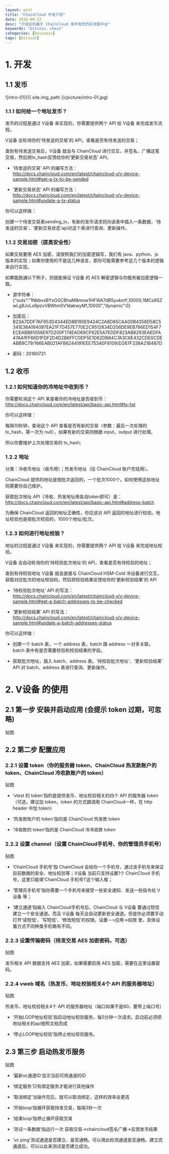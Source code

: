 ```yaml
---
layout: post
title: "ChainCloud 开发介绍"
date: 2016-09-22
desc: "介绍如何基于 ChainCloud 来开发您的区块链平台"
keywords: "bitcoin，chain"
categories: [business]
tags: [bitcoin]
---
```


# 1. 开发

## 1.1 发币

![intro-01]({{ site.img_path }}/picture/intro-01.jpg)

### 1.1.1 如何给一个地址发币？

发币的过程是通过 V设备 来实现的，你需要提供两个 API 给 V设备 来完成发币流程。

V设备 会轮询你的‘待发送的交易’的 API，查看是否有待发送的交易；

查到有待发送交易后，V设备 就会与 ChainCloud 进行交互，并签名、广播这笔交易，然后把tx_hash反馈给你的‘更新交易状态’ API。

* ‘待发送的交易’ API 的编写方法： http://docs.chaincloud.com/en/latest/chaincloud-v/v-device-sample.html#get-a-tx-to-be-sended

* ‘更新交易状态’ API 的编写方法： http://docs.chaincloud.com/en/latest/chaincloud-v/v-device-sample.html#update-a-tx-status

你可以这样做：

创建一个待发交易表sending_tx，有新的发币请求则向该表中插入一条数据，‘待发送的交易’、‘更新交易状态’api对这个表进行查询、更新操作。

### 1.1.2 交易加密（提高安全性）

如果交易要用 AES 加密，请按照我们的加密逻辑写，我们有 java、python、js 版本的实现；如果你使用的不是这几种语言，那你可能需要参考这几个版本的逻辑来自行实现。

如果能跑通以下例子，则就能保证 V设备 的 AES 解密逻辑与你服务器加密逻辑一致。

* 源字符串：{“outs”:”1NbbvxBYxGGCBhaM8mow1HFWA7dB5yukmY,10000;1MCs9SZwLg9JvLo6pzvVBWtmSV1dakwyM1,10000”,”dynamic”:0}

* 加密后：B23A7DDF7AF953D4344ED8B190E9424C2A8D85CAA00B4358D58C5341E36A194097EA21F7D457E770E2C9512834D206DE9EB766ED154F7ECEABB61056E97D200F174EAD69CF62E5A7EDDF823AB8293EAEDFA47AA1FF66D1FDF2D4D2B6FFC0DF5E1D62DB84C7A3C6E432CDE0CDEABB9C79/166EAB021AFB6244191EEE75340F8109/D267F338A21B487D

* 密码：20160721

## 1.2 收币

### 1.2.1 如何知道你的冷地址中收到币？

你需要轮询这个 API 来查看你的冷地址是否收到币： http://docs.chaincloud.com/en/latest/api/basic-api.html#tx-list

你可以这样做：

每隔10秒钟，查询这个 API 查看是否有新的交易（参数：最后一次处理的 tx_hash，第一次为 null），如果有新的交易则根据 input，output 进行处理。

所以你要维护上次处理交易的 tx_hash;

### 1.2.2 地址

分类：冷收币地址（收币用）；热发币地址（往 ChainCloud 账户充钱用）。

ChainCloud 提供的地址是按批次返回的，一个批次1000个。如何使用这些地址则需要你自己维护。

获取批次地址 API（冷收、热发地址用各自token即可）是： http://docs.chaincloud.com/en/latest/api/basic-api.html#address-batch

为确保 ChainCloud 返回的地址正确性，你应该对 API 返回的地址进行校验。地址校验也是按批次校验的，1000个地址/批次。

### 1.2.3 如何进行地址校验？

地址的过程是通过 V设备 来实现的，你需要提供两个 API 给 V设备 来完成地址校验。

V设备 会自动轮询你的‘待校验批次地址’的 API，查看是否有待校验的地址；

查到有待校验地址 V设备 就会直接与 ChainCloud HSM-Cold 冷设备进行交互，获取对应批次的地址校验码，然后把校验结果反馈给你的‘更新校验结果’的 API

* ‘待校验批次地址’ API 的写法： http://docs.chaincloud.com/en/latest/chaincloud-v/v-device-sample.html#get-a-batch-addresses-to-be-checked

* ‘更新校验结果’ API 的写法： http://docs.chaincloud.com/en/latest/chaincloud-v/v-device-sample.html#update-a-batch-addresses-status

你可以这样做：

* 创建一个 batch 表，一个 address 表，batch 跟 address 一对多关联。batch 表中有是否需要校验和校验结果的字段。

* 获取批次地址，插入 batch、address 表。‘待校验批次地址’、‘更新校验结果’ API 对 batch、address 表进行查询、更新操作。

# 2. V设备 的使用

## 2.1 第一步 安装并启动应用 (会提示 token 过期，可忽略)

贴图

## 2.2 第二步 配置应用

### 2.2.1 设置 token（你的服务器 token、ChainCloud 热发款账户的 token、ChainCloud 冷收款账户的 token）

贴图

* ‘vtest 的 token’指的是提供发币、地址校验相关的四个 API 的服务器 token（可选，建议加 token，token 的方式跟调用 ChainCloud一样，在 http header 中加 token）

* ‘热发款账户的 token’指的是 ChainCloud 热发款 token

* ‘冷收款的 token’指的是 ChainCloud 冷冷收款 token

### 2.2.2 设置 channel（设置 ChainCloud手机号、你的管理员手机号）

贴图

* ’ChainCloud 手机号’指 ChainCloud 会给你一个手机号，通过该手机号来保证目前数据的安全、地址校验等；V设备 当前只支持设置1个 ChainCloud 手机号，这里只能填‘ChainCloud 手机号1’这个输入框；

* ‘管理员手机号’指你需要一个手机号来接受一些安全通知、发送一些指令给 V设备 等；

* ‘建立通道’指输入 ChainCloud手机号后，ChainCloud 与 V设备 要通过短信建立一个安全通道。而且 V设备 每天会自动更新安全通道。但是你必须要手动打开‘读短信’、‘写短信’、‘修改短信’的权限。设置－>应用->权限 里，具体设置方式不同种类手机略有不同。

### 2.2.3 设置传输密码（待发交易 AES 加密密码，可选）

贴图

发币相关 API 数据支持 AES 加密，如果需要启用 AES 加密，需要在这里设置密码。

### 2.2.4 vweb 域名（热发币、地址校验相关4个 API 的服务器地址）

贴图

热发币、地址校验相关4个 API 的服务器地址（端口如果不是80，要带上端口号）

* ‘开始LOOP地址校验’指启动地址校验服务，每5分钟一次请求。启动前必须把地址相关的api按照文档完成

* ‘停止LOOP地址校验’指停止地址校验服务。

## 2.3 第三步 启动热发币服务

贴图

* ‘最新vc通道ID’显示当前可用通道的ID

* ‘绑定服务’只有绑定服务才能进行其他操作

* ‘取消绑定’当操作完后，就可以取消绑定，这样的效率会更高

* ‘开始loop’指循环获取待发交易，每隔3秒一次

* ‘结束loop’指停止循环获取交易

* ‘测试一条数据’指运行一次 获取交易->chaincloud签名广播->反馈发币结果

* 'vc ping'测试通道是否建立、是否通畅。可以用此检测通道是否通畅。建立完通道后，可以以此来测试是否建立成功。
